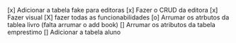 [x] Adicionar a tabela fake para editoras
[x] Fazer o CRUD da editora
[x] Fazer visual
[X] fazer todas as funcionabilidades
[o] Arrumar os atrbutos da tablea livro (falta arrumar o add book)
[] Arrumar os atributos da tabela emprestimo
[] Adicionar a tabela aluno
